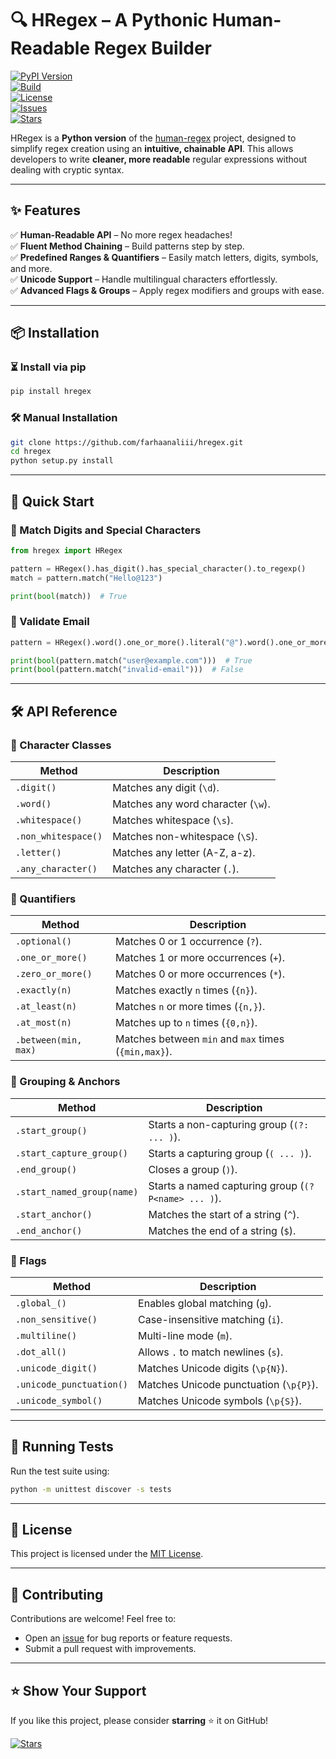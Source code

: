 # 🔍 HRegex – A Pythonic Human-Readable Regex Builder  

[![PyPI Version](https://img.shields.io/pypi/v/hregex?color=blue&label=PyPI&logo=pypi)](https://pypi.org/project/hregex/)  
[![Build](https://img.shields.io/github/actions/workflow/status/farhaanaliii/hregex/tests.yml?logo=github&label=Build)](https://github.com/farhaanaliii/hregex/actions)  
[![License](https://img.shields.io/github/license/farhaanaliii/hregex?color=brightgreen)](LICENSE)  
[![Issues](https://img.shields.io/github/issues/farhaanaliii/hregex?color=yellow)](https://github.com/farhaanaliii/hregex/issues)  
[![Stars](https://img.shields.io/github/stars/farhaanaliii/hregex?style=social)](https://github.com/farhaanaliii/hregex)  

HRegex is a **Python version** of the [human-regex](https://github.com/rajibola/human-regex) project, designed to simplify regex creation using an **intuitive, chainable API**. This allows developers to write **cleaner, more readable** regular expressions without dealing with cryptic syntax.  

---

## ✨ Features  

✅ **Human-Readable API** – No more regex headaches!  
✅ **Fluent Method Chaining** – Build patterns step by step.  
✅ **Predefined Ranges & Quantifiers** – Easily match letters, digits, symbols, and more.  
✅ **Unicode Support** – Handle multilingual characters effortlessly.  
✅ **Advanced Flags & Groups** – Apply regex modifiers and groups with ease.  

---

## 📦 Installation  

### ⏳ Install via pip  

```sh
pip install hregex
```

### 🛠 Manual Installation  

```sh
git clone https://github.com/farhaanaliii/hregex.git
cd hregex
python setup.py install
```

---

## 🚀 Quick Start  

### 🔢 Match Digits and Special Characters  

```python
from hregex import HRegex  

pattern = HRegex().has_digit().has_special_character().to_regexp()  
match = pattern.match("Hello@123")  

print(bool(match))  # True
```

### 📧 Validate Email  

```python
pattern = HRegex().word().one_or_more().literal("@").word().one_or_more().literal(".").word().one_or_more().to_regexp()  

print(bool(pattern.match("user@example.com")))  # True
print(bool(pattern.match("invalid-email")))  # False
```


---

## 🛠 API Reference  

### 📌 Character Classes  

| Method | Description |
|--------|------------|
| `.digit()` | Matches any digit (`\d`). |
| `.word()` | Matches any word character (`\w`). |
| `.whitespace()` | Matches whitespace (`\s`). |
| `.non_whitespace()` | Matches non-whitespace (`\S`). |
| `.letter()` | Matches any letter (A-Z, a-z). |
| `.any_character()` | Matches any character (`.`). |

### 📌 Quantifiers  

| Method | Description |
|--------|------------|
| `.optional()` | Matches 0 or 1 occurrence (`?`). |
| `.one_or_more()` | Matches 1 or more occurrences (`+`). |
| `.zero_or_more()` | Matches 0 or more occurrences (`*`). |
| `.exactly(n)` | Matches exactly `n` times (`{n}`). |
| `.at_least(n)` | Matches `n` or more times (`{n,}`). |
| `.at_most(n)` | Matches up to `n` times (`{0,n}`). |
| `.between(min, max)` | Matches between `min` and `max` times (`{min,max}`). |

### 📌 Grouping & Anchors  

| Method | Description |
|--------|------------|
| `.start_group()` | Starts a non-capturing group (`(?: ... )`). |
| `.start_capture_group()` | Starts a capturing group (`( ... )`). |
| `.end_group()` | Closes a group (`)`). |
| `.start_named_group(name)` | Starts a named capturing group (`(?P<name> ... )`). |
| `.start_anchor()` | Matches the start of a string (`^`). |
| `.end_anchor()` | Matches the end of a string (`$`). |

### 📌 Flags  

| Method | Description |
|--------|------------|
| `.global_()` | Enables global matching (`g`). |
| `.non_sensitive()` | Case-insensitive matching (`i`). |
| `.multiline()` | Multi-line mode (`m`). |
| `.dot_all()` | Allows `.` to match newlines (`s`). |
| `.unicode_digit()` | Matches Unicode digits (`\p{N}`). |
| `.unicode_punctuation()` | Matches Unicode punctuation (`\p{P}`). |
| `.unicode_symbol()` | Matches Unicode symbols (`\p{S}`). |

---

## 🧪 Running Tests  

Run the test suite using:  

```sh
python -m unittest discover -s tests
```

---

## 📜 License  

This project is licensed under the [MIT License](LICENSE).  

---

## 🤝 Contributing  

Contributions are welcome! Feel free to:  

- Open an [issue](https://github.com/farhaanaliii/hregex/issues) for bug reports or feature requests.  
- Submit a pull request with improvements.  

---

## ⭐ Show Your Support  

If you like this project, please consider **starring** ⭐ it on GitHub!  

[![Stars](https://img.shields.io/github/stars/farhaanaliii/hregex?style=social)](https://github.com/farhaanaliii/hregex)  
